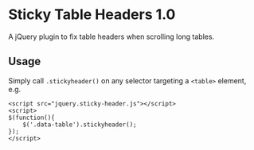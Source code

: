 
Sticky Table Headers 1.0
=================================================

A jQuery plugin to fix table headers when scrolling long tables.


Usage
-------------------------------------------------

Simply call `.stickyheader()` on any selector targeting a `<table>` element, e.g.

	<script src="jquery.sticky-header.js"></script>
	<script>
	$(function(){
		$('.data-table').stickyheader();
	});
	</script>
